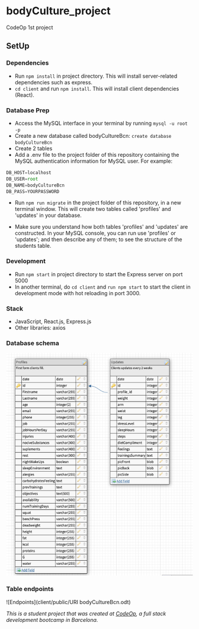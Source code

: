 # bodyCulture_project
CodeOp 1st project

## SetUp

### Dependencies
- Run ```npm install``` in project directory. This will install server-related dependencies such as express.
- ```cd client``` and run ```npm install```. This will install client dependencies (React).

### Database Prep
- Access the MySQL interface in your terminal by running ```mysql -u root -p```
- Create a new database called bodyCultureBcn: ```create database bodyCultureBcn```
- Create 2 tables
- Add a .env file to the project folder of this repository containing the MySQL authentication information for MySQL user. For example:

```javascript
DB_HOST=localhost
DB_USER=root
DB_NAME=bodyCultureBcn
DB_PASS=YOURPASSWORD
```
- Run ```npm run migrate``` in the project folder of this repository, in a new terminal window. This will create two tables called 'profiles' and 'updates' in your database.

- Make sure you understand how both tables 'profiles' and 'updates' are constructed. In your MySQL console, you can run use 'profiles' or 'updates'; and then describe any of them; to see the structure of the students table.

### Development
- Run ```npm start``` in project directory to start the Express server on port 5000
- In another terminal, do ```cd client``` and ```run npm start``` to start the client in development mode with hot reloading in port 3000.

### Stack
- JavaScript, React.js, Express.js
- Other libraries: axios

### Database schema
![Db Schema](client/public/databaseSchema.png)

### Table endpoints
![Endpoints](client/public/URI bodyCultureBcn.odt)

 _This is a student project that was created at [CodeOp](http://codeop.tech), a full stack development bootcamp in Barcelona._
 
 
